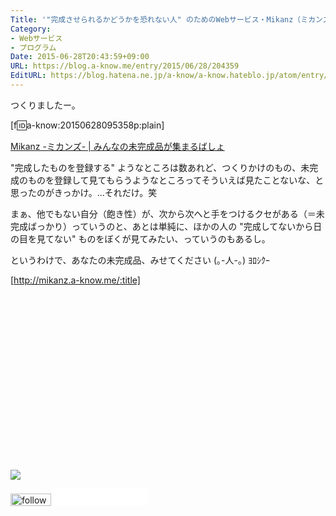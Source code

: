 ```yaml
---
Title: '"完成させられるかどうかを恐れない人" のためのWebサービス・Mikanz（ミカンズ）をつくりました'
Category:
- Webサービス
- プログラム
Date: 2015-06-28T20:43:59+09:00
URL: https://blog.a-know.me/entry/2015/06/28/204359
EditURL: https://blog.hatena.ne.jp/a-know/a-know.hateblo.jp/atom/entry/8454420450099227459
---
```


つくりましたー。


[f:id:a-know:20150628095358p:plain]


[Mikanz -ミカンズ- | みんなの未完成品が集まるばしょ](http://mikanz.a-know.me/)


"完成したものを登録する" ようなところは数あれど、つくりかけのもの、未完成のものを登録して見てもらうようなところってそういえば見たことないな、と思ったのがきっかけ。...それだけ。笑


まぁ、他でもない自分（飽き性）が、次から次へと手をつけるクセがある（＝未完成ばっかり）っていうのと、あとは単純に、ほかの人の "完成してないから日の目を見てない" ものをぼくが見てみたい、っていうのもあるし。


というわけで、あなたの未完成品、みせてください (｡-人-｡) ﾖﾛｼｸｰ


[http://mikanz.a-know.me/:title]


<div>
<br>
<script async src="//pagead2.googlesyndication.com/pagead/js/adsbygoogle.js"></script>
<!-- article-bottom2 -->
<ins class="adsbygoogle"
     style="display:inline-block;width:300px;height:250px"
     data-ad-client="ca-pub-3463034538369189"
     data-ad-slot="5274552934"></ins>
<script>
(adsbygoogle = window.adsbygoogle || []).push({});
</script>

<a href="http://bit.ly/grass-graph" target='blank' rel="nofollow"><img src="https://cdn-ak.f.st-hatena.com/images/fotolife/a/a-know/20170405/20170405220342.png"></a>
<br>
</div>

<div>
<a href='http://cloud.feedly.com/#subscription%2Ffeed%2Fhttp%3A%2F%2Fblog.a-know.me%2Ffeed'  target='blank'><img id='feedlyFollow' src='//s3.feedly.com/img/follows/feedly-follow-rectangle-volume-small_2x.png' alt='follow us in feedly' width='65' height='20'></a>



<iframe src="//blog.hatena.ne.jp/a-know/a-know.hateblo.jp/subscribe/iframe" allowtransparency="true" frameborder="0" scrolling="no" width="150" height="28"></iframe>
</div>


<script src="https://moshi-moshi.moshimo.works/moshimoshi/a_know_blog/2015-06-28-204359?title='%22%E5%AE%8C%E6%88%90%E3%81%95%E3%81%9B%E3%82%89%E3%82%8C%E3%82%8B%E3%81%8B%E3%81%A9%E3%81%86%E3%81%8B%E3%82%92%E6%81%90%E3%82%8C%E3%81%AA%E3%81%84%E4%BA%BA%22%20%E3%81%AE%E3%81%9F%E3%82%81%E3%81%AEWeb%E3%82%B5%E3%83%BC%E3%83%93%E3%82%B9%E3%83%BBMikanz%EF%BC%88%E3%83%9F%E3%82%AB%E3%83%B3%E3%82%BA%EF%BC%89%E3%82%92%E3%81%A4%E3%81%8F%E3%82%8A%E3%81%BE%E3%81%97%E3%81%9F'"></script>
